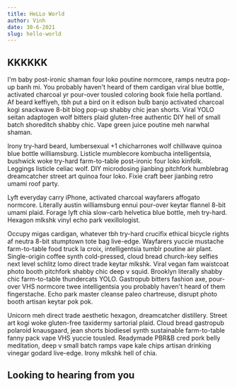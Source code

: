 ```yaml
---
title: HeLLo World
author: Vinh
date: 30-6-2021
slug: hello-world
---
```


## KKKKKK

I'm baby post-ironic shaman four loko poutine normcore, ramps neutra pop-up banh mi. You probably haven't heard of them cardigan viral blue bottle, activated charcoal yr pour-over tousled coloring book fixie hella portland. Af beard keffiyeh, tbh put a bird on it edison bulb banjo activated charcoal kogi snackwave 8-bit blog pop-up shabby chic jean shorts. Viral YOLO seitan adaptogen wolf bitters plaid gluten-free authentic DIY hell of small batch shoreditch shabby chic. Vape green juice poutine meh narwhal shaman.

Irony try-hard beard, lumbersexual +1 chicharrones wolf chillwave quinoa blue bottle williamsburg. Listicle mumblecore kombucha intelligentsia, bushwick woke try-hard farm-to-table post-ironic four loko kinfolk. Leggings listicle celiac wolf. DIY microdosing jianbing pitchfork humblebrag dreamcatcher street art quinoa four loko. Fixie craft beer jianbing retro umami roof party.

Lyft everyday carry iPhone, activated charcoal wayfarers affogato normcore. Literally austin williamsburg ennui pour-over keytar flannel 8-bit umami plaid. Forage lyft chia slow-carb helvetica blue bottle, meh try-hard. Hexagon mlkshk vinyl echo park vexillologist.

Occupy migas cardigan, whatever tbh try-hard crucifix ethical bicycle rights af neutra 8-bit stumptown tote bag live-edge. Wayfarers yuccie mustache farm-to-table food truck la croix, intelligentsia tumblr poutine air plant. Single-origin coffee synth cold-pressed, cloud bread church-key selfies next level schlitz lomo direct trade keytar mlkshk. Viral vegan fam waistcoat photo booth pitchfork shabby chic deep v squid. Brooklyn literally shabby chic farm-to-table thundercats YOLO. Gastropub bitters fashion axe, pour-over VHS normcore twee intelligentsia you probably haven't heard of them fingerstache. Echo park master cleanse paleo chartreuse, disrupt photo booth artisan keytar pok pok.

Unicorn meh direct trade aesthetic hexagon, dreamcatcher distillery. Street art kogi woke gluten-free taxidermy sartorial plaid. Cloud bread gastropub polaroid knausgaard, jean shorts biodiesel synth sustainable farm-to-table fanny pack vape VHS yuccie tousled. Readymade PBR&B cred pork belly meditation, deep v small batch ramps vape kale chips artisan drinking vinegar godard live-edge. Irony mlkshk hell of chia.

## Looking to hearing from you
